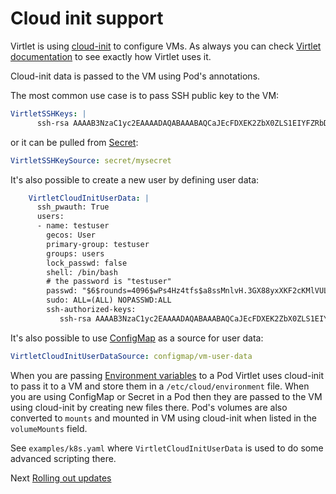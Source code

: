 # Cloud init support

Virtlet is using [cloud-init](https://cloudinit.readthedocs.io/en/latest/) to configure VMs. As always you can check [Virtlet documentation](../cloud-init-data-generation.md) to see exactly how Virtlet uses it.

Cloud-init data is passed to the VM using Pod's annotations.

The most common use case is to pass SSH public key to the VM:

```yaml
VirtletSSHKeys: |
      ssh-rsa AAAAB3NzaC1yc2EAAAADAQABAAABAQCaJEcFDXEK2ZbX0ZLS1EIYFZRbDAcRfuVjpstSc0De8+sV1aiu+dePxdkuDRwqFtCyk6dEZkssjOkBXtri00MECLkir6FcH3kKOJtbJ6vy3uaJc9w1ERo+wyl6SkAh/+JTJkp7QRXj8oylW5E20LsbnA/dIwWzAF51PPwF7A7FtNg9DnwPqMkxFo1Th/buOMKbP5ZA1mmNNtmzbMpMfJATvVyiv3ccsSJKOiyQr6UG+j7sc/7jMVz5Xk34Vd0l8GwcB0334MchHckmqDB142h/NCWTr8oLakDNvkfC1YneAfAO41hDkUbxPtVBG5M/o7P4fxoqiHEX+ZLfRxDtHB53 me@localhost
```

or it can be pulled from [Secret](https://kubernetes.io/docs/concepts/configuration/secret/):

```yaml
VirtletSSHKeySource: secret/mysecret
```

It's also possible to create a new user by defining user data:

```yaml
    VirtletCloudInitUserData: |
      ssh_pwauth: True
      users:
      - name: testuser
        gecos: User
        primary-group: testuser
        groups: users
        lock_passwd: false
        shell: /bin/bash
        # the password is "testuser"
        passwd: "$6$rounds=4096$wPs4Hz4tfs$a8ssMnlvH.3GX88yxXKF2cKMlVULsnydoOKgkuStTErTq2dzKZiIx9R/pPWWh5JLxzoZEx7lsSX5T2jW5WISi1"
        sudo: ALL=(ALL) NOPASSWD:ALL
        ssh-authorized-keys:
           ssh-rsa AAAAB3NzaC1yc2EAAAADAQABAAABAQCaJEcFDXEK2ZbX0ZLS1EIYFZRbDAcRfuVjpstSc0De8+sV1aiu+dePxdkuDRwqFtCyk6dEZkssjOkBXtri00MECLkir6FcH3kKOJtbJ6vy3uaJc9w1ERo+wyl6SkAh/+JTJkp7QRXj8oylW5E20LsbnA/dIwWzAF51PPwF7A7FtNg9DnwPqMkxFo1Th/buOMKbP5ZA1mmNNtmzbMpMfJATvVyiv3ccsSJKOiyQr6UG+j7sc/7jMVz5Xk34Vd0l8GwcB0334MchHckmqDB142h/NCWTr8oLakDNvkfC1YneAfAO41hDkUbxPtVBG5M/o7P4fxoqiHEX+ZLfRxDtHB53 me@localhost
```

It's also possible to use [ConfigMap](https://kubernetes.io/docs/tasks/configure-pod-container/configure-pod-configmap/) as a source for user data:

```yaml
VirtletCloudInitUserDataSource: configmap/vm-user-data
```

When you are passing [Environment variables](../environment-variables.md) to a Pod Virtlet uses cloud-init to pass it to a VM and store them in a `/etc/cloud/environment` file.
When you are using ConfigMap or Secret in a Pod then they are passed to the VM using cloud-init by creating new files there. Pod's volumes are also converted to `mounts` and mounted in VM using cloud-init when listed in the `volumeMounts` field.

See `examples/k8s.yaml` where `VirtletCloudInitUserData` is used to do some advanced scripting there.

Next [Rolling out updates](rolling-out-updates.md)
